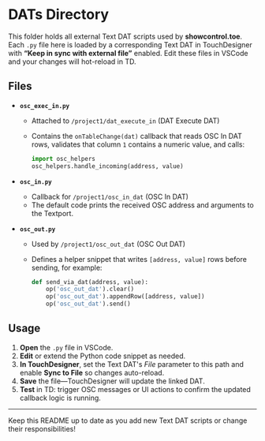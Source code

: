 # DATs Directory

This folder holds all external Text DAT scripts used by **showcontrol.toe**. Each `.py` file here is loaded by a corresponding Text DAT in TouchDesigner with **“Keep in sync with external file”** enabled. Edit these files in VSCode and your changes will hot-reload in TD.

## Files

- **`osc_exec_in.py`**
  - Attached to `/project1/dat_execute_in` (DAT Execute DAT)
  - Contains the `onTableChange(dat)` callback that reads OSC In DAT rows, validates that column `1` contains a numeric value, and calls:

    ```python
    import osc_helpers
    osc_helpers.handle_incoming(address, value)
    ```

- **`osc_in.py`**
  - Callback for `/project1/osc_in_dat` (OSC In DAT)
  - The default code prints the received OSC address and arguments to the Textport.

- **`osc_out.py`**
  - Used by `/project1/osc_out_dat` (OSC Out DAT)  
  - Defines a helper snippet that writes `[address, value]` rows before sending, for example:

    ```python
    def send_via_dat(address, value):
        op('osc_out_dat').clear()
        op('osc_out_dat').appendRow([address, value])
        op('osc_out_dat').send()
    ```

## Usage

1. **Open** the `.py` file in VSCode.
2. **Edit** or extend the Python code snippet as needed.
3. **In TouchDesigner**, set the Text DAT's *File* parameter to this path and enable **Sync to File** so changes auto-reload.
4. **Save** the file—TouchDesigner will update the linked DAT.
5. **Test** in TD: trigger OSC messages or UI actions to confirm the updated callback logic is running.

---

Keep this README up to date as you add new Text DAT scripts or change their responsibilities!
